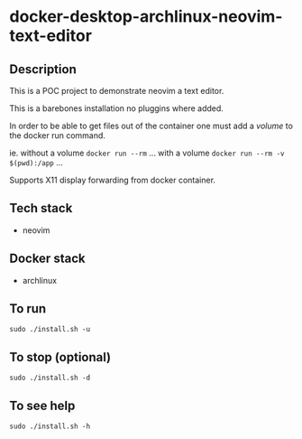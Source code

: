 # docker-desktop-archlinux-neovim-text-editor

## Description
This is a POC project to demonstrate neovim a text editor.

This is a barebones installation no pluggins where added.

In order to be able to get files out of the container one must add a *volume* to the docker run command.

ie.
without a volume
`docker run --rm` ...
with a volume
`docker run --rm -v $(pwd):/app` ...

Supports X11 display forwarding from docker container.

## Tech stack
- neovim

## Docker stack
- archlinux

## To run
`sudo ./install.sh -u`

## To stop (optional)
`sudo ./install.sh -d`

## To see help
`sudo ./install.sh -h`